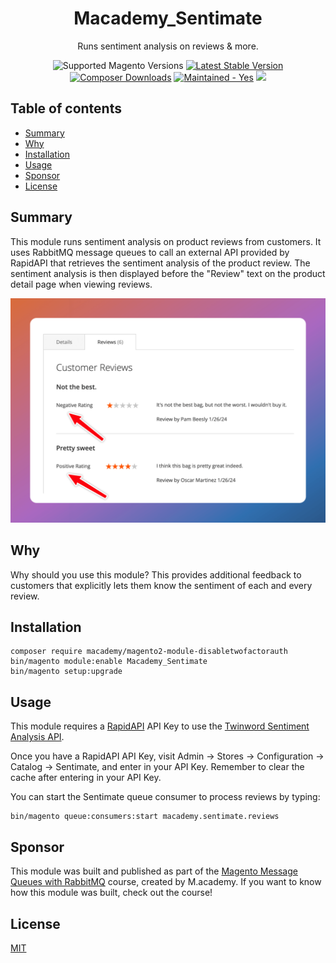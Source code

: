 <h1 align="center">Macademy_Sentimate</h1> 

<div align="center">
  <p>Runs sentiment analysis on reviews & more.</p>
  <img src="https://img.shields.io/badge/magento-2.4.4-brightgreen.svg?logo=magento&longCache=true&style=flat-square" alt="Supported Magento Versions" />
  <a href="https://packagist.org/packages/macademy/magento2-module-sentimate" target="_blank"><img src="https://img.shields.io/packagist/v/macademy/magento2-module-sentimate.svg?style=flat-square" alt="Latest Stable Version" /></a>
  <a href="https://packagist.org/packages/macademy/magento2-module-sentimate" target="_blank"><img src="https://poser.pugx.org/macademy/magento2-module-sentimate/downloads" alt="Composer Downloads" /></a>
  <a href="https://github.com/macademy/magento2-module-sentimate/pulse/monthly" target="_blank"><img src="https://img.shields.io/badge/maintained%3F-yes-brightgreen.svg?style=flat-square" alt="Maintained - Yes" /></a>
  <a href="https://opensource.org/licenses/MIT" target="_blank"><img src="https://img.shields.io/badge/license-MIT-blue.svg" /></a>
</div>

## Table of contents

- [Summary](#summary)
- [Why](#why)
- [Installation](#installation)
- [Usage](#usage)
- [Sponsor](#sponsor)
- [License](#license)

## Summary

This module runs sentiment analysis on product reviews from customers. It uses RabbitMQ message queues to call an external API provided by RapidAPI that retrieves the sentiment analysis of the product review. The sentiment analysis is then displayed before the "Review" text on the product detail page when viewing reviews.

![Demo](https://raw.githubusercontent.com/macademy/magento2-module-sentimate/master/docs/demo.png)

## Why

Why should you use this module? This provides additional feedback to customers that explicitly lets them know the sentiment of each and every review.

## Installation

```
composer require macademy/magento2-module-disabletwofactorauth
bin/magento module:enable Macademy_Sentimate
bin/magento setup:upgrade
```

## Usage

This module requires a [RapidAPI](https://rapidapi.com/auth/sign-up?referral=/twinword/api/sentiment-analysis) API Key to use the [Twinword Sentiment Analysis API](https://rapidapi.com/twinword/api/sentiment-analysis/).

Once you have a RapidAPI API Key, visit Admin -> Stores -> Configuration -> Catalog -> Sentimate, and enter in your API Key. Remember to clear the cache after entering in your API Key.

You can start the Sentimate queue consumer to process reviews by typing:

```
bin/magento queue:consumers:start macademy.sentimate.reviews
```

## Sponsor

This module was built and published as part of the [Magento Message Queues with RabbitMQ](https://m.academy/rabbitmq/) course, created by M.academy. If you want to know how this module was built, check out the course!

## License

[MIT](https://opensource.org/licenses/MIT)
